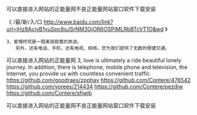 
可以直接进入网站的正能量网不良正能量网站窗口软件下载安装




《 /最/新/入/口  http://www.baidu.com/link?url=jHz8AcivB1yuSpc8sJSrNM3GjOR6OSPiMLRbBTcVT1O&wd 》




	3、爱情终究是一程美丽寂寞的旅途。
	　　另外，还有电话、手机，还有电视、网络，您为我们提供了无数的便捷交通。
可以直接进入网站的正能量网
3, love is ultimately a ride beautiful lonely journey.
In addition, there is telephone, mobile phone and television, the Internet, you provide us with countless convenient traffic.
https://github.com/goodraes/zpphay
https://github.com/Contere/476542
https://github.com/vorees/214434
https://github.com/Contere/pezdiw
https://github.com/Contere/sfjwjb





可以直接进入网站的正能量网不良正能量网站窗口软件下载安装
